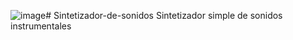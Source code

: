 ![image](https://github.com/Erasmo0Castro/Sintetizador-de-sonidos/assets/131415353/7bc7cff9-0043-4f62-8f0e-d642bb7cc19e)# Sintetizador-de-sonidos
Sintetizador simple de sonidos instrumentales
